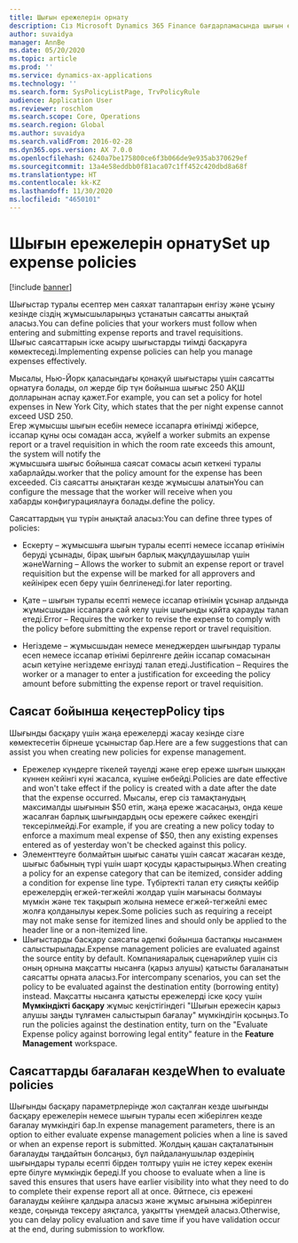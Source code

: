 ```yaml
---
title: Шығын ережелерін орнату
description: Сіз Microsoft Dynamics 365 Finance бағдарламасында шығын есептері мен іссапар өтінімдерін енгізу және жіберу кезінде сіздің жұмысшыларыңыз ұстанатын шығын ережелерін орната аласыз.
author: suvaidya
manager: AnnBe
ms.date: 05/20/2020
ms.topic: article
ms.prod: ''
ms.service: dynamics-ax-applications
ms.technology: ''
ms.search.form: SysPolicyListPage, TrvPolicyRule
audience: Application User
ms.reviewer: roschlom
ms.search.scope: Core, Operations
ms.search.region: Global
ms.author: suvaidya
ms.search.validFrom: 2016-02-28
ms.dyn365.ops.version: AX 7.0.0
ms.openlocfilehash: 6240a7be175800ce6f3b066de9e935ab370629ef
ms.sourcegitcommit: 13a4e58eddbb0f81aca07c1ff452c420dbd8a68f
ms.translationtype: HT
ms.contentlocale: kk-KZ
ms.lasthandoff: 11/30/2020
ms.locfileid: "4650101"
---
```

# <a name="set-up-expense-policies"></a><span data-ttu-id="24c43-103">Шығын ережелерін орнату</span><span class="sxs-lookup"><span data-stu-id="24c43-103">Set up expense policies</span></span>

[!include [banner](../includes/banner.md)]

<span data-ttu-id="24c43-104">Шығыстар туралы есептер мен саяхат талаптарын енгізу және ұсыну кезінде сіздің жұмысшыларыңыз ұстанатын саясатты анықтай аласыз.</span><span class="sxs-lookup"><span data-stu-id="24c43-104">You can define policies that your workers must follow when entering and submitting expense reports and travel requisitions.</span></span>         
<span data-ttu-id="24c43-105">Шығыс саясаттарын іске асыру шығыстарды тиімді басқаруға көмектеседі.</span><span class="sxs-lookup"><span data-stu-id="24c43-105">Implementing expense policies can help you manage expenses effectively.</span></span>         

<span data-ttu-id="24c43-106">Мысалы, Нью-Йорк қаласындағы қонақүй шығыстары үшін саясатты орнатуға болады, ол жерде бір түн бойынша шығыс 250 АҚШ долларынан аспау қажет.</span><span class="sxs-lookup"><span data-stu-id="24c43-106">For example, you can set a policy for hotel expenses in New York City, which states that the per night expense cannot exceed USD 250.</span></span>       
<span data-ttu-id="24c43-107">Егер жұмысшы шығын есебін немесе іссапарға өтінімді жіберсе, іссапар құны осы сомадан асса, жүйе</span><span class="sxs-lookup"><span data-stu-id="24c43-107">If a worker submits an expense report or a travel requisition in which the room rate exceeds this amount, the system will notify the</span></span>        
<span data-ttu-id="24c43-108">жұмысшыға шығыс бойынша саясат сомасы асып кеткені туралы хабарлайды.</span><span class="sxs-lookup"><span data-stu-id="24c43-108">worker that the policy amount for the expense has been exceeded.</span></span> <span data-ttu-id="24c43-109">Сіз саясатты анықтаған кезде жұмысшы алатын</span><span class="sxs-lookup"><span data-stu-id="24c43-109">You can configure the message that the worker will receive when you</span></span>        
<span data-ttu-id="24c43-110">хабарды конфигурациялауға болады.</span><span class="sxs-lookup"><span data-stu-id="24c43-110">define the policy.</span></span>      
        
<span data-ttu-id="24c43-111">Саясаттардың үш түрін анықтай аласыз:</span><span class="sxs-lookup"><span data-stu-id="24c43-111">You can define three types of policies:</span></span>         
        
- <span data-ttu-id="24c43-112">Ескерту – жұмысшыға шығын туралы есепті немесе іссапар өтінімін беруді ұсынады, бірақ шығын барлық мақұлдаушылар үшін және</span><span class="sxs-lookup"><span data-stu-id="24c43-112">Warning – Allows the worker to submit an expense report or travel requisition but the expense will be marked for all approvers and</span></span>        
  <span data-ttu-id="24c43-113">кейінірек есеп беру үшін белгіленеді.</span><span class="sxs-lookup"><span data-stu-id="24c43-113">for later reporting.</span></span>        

- <span data-ttu-id="24c43-114">Қате – шығын туралы есепті немесе іссапар өтінімін ұсынар алдында жұмысшыдан іссапарға сай келу үшін шығынды қайта қарауды талап етеді.</span><span class="sxs-lookup"><span data-stu-id="24c43-114">Error – Requires the worker to revise the expense to comply with the policy before submitting the expense report or travel requisition.</span></span>       
 
 - <span data-ttu-id="24c43-115">Негіздеме – жұмысшыдан немесе менеджерден шығындар туралы есеп немесе іссапар өтінімі берілгенге дейін іссапар сомасынан асып кетуіне негіздеме енгізуді талап етеді.</span><span class="sxs-lookup"><span data-stu-id="24c43-115">Justification – Requires the worker or a manager to enter a justification for exceeding the policy amount before submitting the expense report or travel requisition.</span></span>        

## <a name="policy-tips"></a><span data-ttu-id="24c43-116">Саясат бойынша кеңестер</span><span class="sxs-lookup"><span data-stu-id="24c43-116">Policy tips</span></span>
<span data-ttu-id="24c43-117">Шығынды басқару үшін жаңа ережелерді жасау кезінде сізге көмектесетін бірнеше ұсыныстар бар.</span><span class="sxs-lookup"><span data-stu-id="24c43-117">Here are a few suggestions that can assist you when creating new policies for expense management.</span></span> 
* <span data-ttu-id="24c43-118">Ережелер күндерге тікелей тәуелді және егер ереже шығын шыққан күннен кейінгі күні жасалса, күшіне енбейді.</span><span class="sxs-lookup"><span data-stu-id="24c43-118">Policies are date effective and won't take effect if the policy is created with a date after the date that the expense occurred.</span></span> <span data-ttu-id="24c43-119">Мысалы, егер сіз тамақтанудың максималды шығынын $50 етіп, жаңа ереже жасасаңыз, онда кеше жасалған барлық шығындардың осы ережеге сәйкес екендігі тексерілмейді.</span><span class="sxs-lookup"><span data-stu-id="24c43-119">For example, if you are creating a new policy today to enforce a maximum meal expense of $50, then any existing expenses entered as of yesterday won't be checked against this policy.</span></span>
* <span data-ttu-id="24c43-120">Элементтеуге болмайтын шығыс санаты үшін саясат жасаған кезде, шығыс бабының түрі үшін шарт қосуды қарастырыңыз.</span><span class="sxs-lookup"><span data-stu-id="24c43-120">When creating a policy for an expense category that can be itemized, consider adding a condition for expense line type.</span></span> <span data-ttu-id="24c43-121">Түбіртекті талап ету сияқты кейбір ережелердің егжей-тегжейлі жолдар үшін мағынасы болмауы мүмкін және тек тақырып жолына немесе егжей-тегжейлі емес жолға қолданылуы керек.</span><span class="sxs-lookup"><span data-stu-id="24c43-121">Some policies such as requiring a receipt may not make sense for itemized lines and should only be applied to the header line or a non-itemized line.</span></span> 
* <span data-ttu-id="24c43-122">Шығыстарды басқару саясаты әдепкі бойынша бастапқы нысанмен салыстырылады.</span><span class="sxs-lookup"><span data-stu-id="24c43-122">Expense management policies are evaluated against the source entity by default.</span></span> <span data-ttu-id="24c43-123">Компанияаралық сценарийлер үшін сіз оның орнына мақсатты нысанға (қарыз алушы) қатысты бағаланатын саясатты орната аласыз.</span><span class="sxs-lookup"><span data-stu-id="24c43-123">For intercompany scenarios, you can set the policy to be evaluated against the destination entity (borrowing entity) instead.</span></span> <span data-ttu-id="24c43-124">Мақсатты нысанға қатысты ережелерді іске қосу үшін **Мүмкіндікті басқару** жұмыс кеңістігіндегі "Шығын ережесін қарыз алушы заңды тұлғамен салыстырып бағалау" мүмкіндігін қосыңыз.</span><span class="sxs-lookup"><span data-stu-id="24c43-124">To run the policies against the destination entity, turn on the "Evaluate Expense policy against borrowing legal entity" feature in the **Feature Management** workspace.</span></span>

## <a name="when-to-evaluate-policies"></a><span data-ttu-id="24c43-125">Саясаттарды бағалаған кезде</span><span class="sxs-lookup"><span data-stu-id="24c43-125">When to evaluate policies</span></span>

<span data-ttu-id="24c43-126">Шығынды басқару параметрлерінде жол сақталған кезде шығынды басқару ережелерін немесе шығын туралы есеп жіберілген кезде бағалау мүмкіндігі бар.</span><span class="sxs-lookup"><span data-stu-id="24c43-126">In expense management parameters, there is an option to either evaluate expense management policies when a line is saved or when an expense report is submitted.</span></span> <span data-ttu-id="24c43-127">Жолдың қашан сақталатынын бағалауды таңдайтын болсаңыз, бұл пайдаланушылар өздерінің шығындары туралы есепті бірден толтыру үшін не істеу керек екенін ерте білуге мүмкіндік береді.</span><span class="sxs-lookup"><span data-stu-id="24c43-127">If you choose to evaluate when a line is saved this ensures that users have earlier visibility into what they need to do to complete their expense report all at once.</span></span> <span data-ttu-id="24c43-128">Әйтпесе, сіз ережені бағалауды кейінге қалдыра аласыз және жұмыс ағынына жіберілген кезде, соңында тексеру аяқталса, уақытты үнемдей аласыз.</span><span class="sxs-lookup"><span data-stu-id="24c43-128">Otherwise, you can delay policy evaluation and save time if you have validation occur at the end, during submission to workflow.</span></span>
